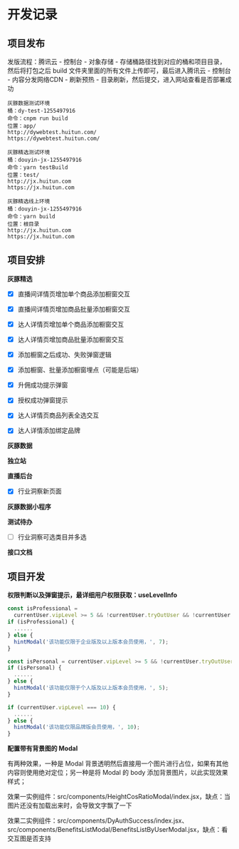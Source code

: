 # 开发记录

## 项目发布

发版流程：腾讯云 - 控制台 - 对象存储 - 存储桶路径找到对应的桶和项目目录，然后将打包之后 build 文件夹里面的所有文件上传即可，最后进入腾讯云 - 控制台 - 内容分发网络CDN - 刷新预热 - 目录刷新，然后提交，进入网站查看是否部署成功

```
灰豚数据测试环境
桶：dy-test-1255497916
命令：cnpm run build
位置：app/
http://dywebtest.huitun.com/
https://dywebtest.huitun.com/
```

```
灰豚精选测试环境
桶：douyin-jx-1255497916
命令：yarn testBuild
位置：test/
http://jx.huitun.com
https://jx.huitun.com
```

```
灰豚精选线上环境
桶：douyin-jx-1255497916
命令：yarn build
位置：根目录
http://jx.huitun.com
https://jx.huitun.com
```



## 项目安排
**灰豚精选**

- [x] 直播间详情页增加单个商品添加橱窗交互
- [x] 直播间详情页增加商品批量添加橱窗交互
- [x] 达人详情页增加单个商品添加橱窗交互
- [x] 达人详情页增加商品批量添加橱窗交互
- [x] 添加橱窗之后成功、失败弹窗逻辑
- [x] 添加橱窗、批量添加橱窗埋点（可能是后端）
- [x] 升佣成功提示弹窗
- [x] 授权成功弹窗提示
- [x] 达人详情页商品列表全选交互
- [x] 达人详情添加绑定品牌



**灰豚数据**



**独立站**



**直播后台**

- [x] 行业洞察新页面



**灰豚数据小程序**



**测试待办**

- [ ] 行业洞察可选类目并多选



**接口文档**



## 项目开发

**权限判断以及弹窗提示，最详细用户权限获取：useLevelInfo**

```js
const isProfessional =
  currentUser.vipLevel >= 5 && !currentUser.tryOutUser && !currentUser.user149;
if (isProfessional) {
  ......
} else {
  hintModal('该功能仅限于企业版及以上版本会员使用，', 7);
}
```

```js
const isPersonal = currentUser.vipLevel >= 5 && !currentUser.tryOutUser
if (isPersonal) {
  ......
} else {
  hintModal('该功能仅限于个人版及以上版本会员使用，', 5);
}
```

```js
if (currentUser.vipLevel === 10) {
  ......
} else {
  hintModal('该功能仅限品牌版会员使用，', 10);
}
```



**配置带有背景图的 Modal**

有两种效果，一种是 Modal 背景透明然后直接用一个图片进行占位，如果有其他内容则使用绝对定位；另一种是将 Modal 的 body 添加背景图片，以此实现效果样式；

效果一实例组件：src/components/HeightCosRatioModal/index.jsx，缺点：当图片还没有加载出来时，会导致文字飘了一下

效果二实例组件：src/components/DyAuthSuccess/index.jsx、src/components/BenefitsListModal/BenefitsListByUserModal.jsx，缺点：看交互图是否支持







